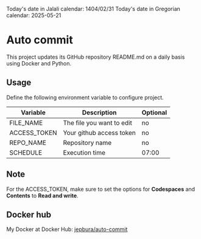 Today's date in Jalali calendar: 1404/02/31 Today's date in Gregorian calendar: 2025-05-21
 # Auto commit
This project updates its GitHub repository README.md on a daily basis using Docker and Python.

## Usage

Define the following environment variable to configure project.

Variable | Description | Optional
-------- | ----------- | --------
FILE_NAME | The file you want to edit  | no
ACCESS_TOKEN | Your github access token | no
REPO_NAME | Repository name | no
SCHEDULE | Execution time | 07:00  

## Note

For the ACCESS_TOKEN, make sure to set the options for **Codespaces** and **Contents** to **Read and write**.

## Docker hub

My Docker at Docker Hub: [jepbura/auto-commit](https://hub.docker.com/r/jepbura/auto-commit/)
